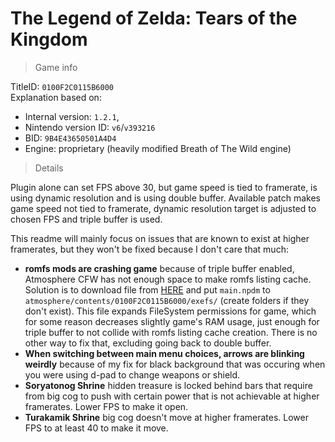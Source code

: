# The Legend of Zelda: Tears of the Kingdom

> Game info

TitleID: `0100F2C0115B6000`<br>
Explanation based on:
- Internal version: `1.2.1`, 
- Nintendo version ID: `v6`/`v393216`
- BID: `9B4E43650501A4D4`
- Engine: proprietary (heavily modified Breath of The Wild engine)

> Details

Plugin alone can set FPS above 30, but game speed is tied to framerate, is using dynamic resolution and is using double buffer. Available patch makes game speed not tied to framerate, dynamic resolution target is adjusted to chosen FPS and triple buffer is used. 

This readme will mainly focus on issues that are known to exist at higher framerates, but they won't be fixed because I don't care that much:
- **romfs mods are crashing game** because of triple buffer enabled, Atmosphere CFW has not enough space to make romfs listing cache. Solution is to download file from [HERE](atmosphere/contents/0100F2C0115B6000/exefs/main.npdm) and put `main.npdm` to `atmosphere/contents/0100F2C0115B6000/exefs/` (create folders if they don't exist). This file expands FileSystem permissions for game, which for some reason decreases slightly game's RAM usage, just enough for triple buffer to not collide with romfs listing cache creation. There is no other way to fix that, excluding going back to double buffer.
- **When switching between main menu choices, arrows are blinking weirdly** because of my fix for black background that was occuring when you were using d-pad to change weapons or shield. 
- **Soryatonog Shrine** hidden treasure is locked behind bars that require from big cog to push with certain power that is not achievable at higher framerates. Lower FPS to make it open.
- **Turakamik Shrine** big cog doesn't move at higher framerates. Lower FPS to at least 40 to make it move.